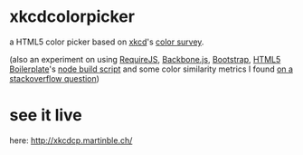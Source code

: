 # xkcdcolorpicker

a HTML5 color picker based on [xkcd](http://xkcd.com/)'s [color
survey](http://blog.xkcd.com/2010/05/03/color-survey-results/).

(also an experiment on using [RequireJS](http://requirejs.org/),
[Backbone.js](http://backbonejs.org/),
[Bootstrap](http://twitter.github.com/bootstrap/), [HTML5
Boilerplate](http://h5bp.com/)'s [node build
script](https://github.com/h5bp/node-build-script) and some color similarity
metrics I found [on a stackoverflow
question](http://stackoverflow.com/questions/1313/followup-finding-an-accurate-distance-between-colors))

# see it live

here: http://xkcdcp.martinble.ch/
